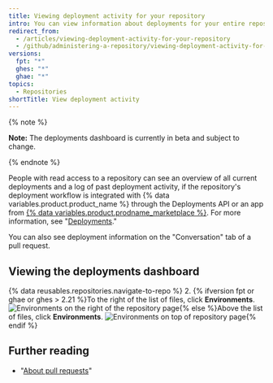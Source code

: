 ```yaml
---
title: Viewing deployment activity for your repository
intro: You can view information about deployments for your entire repository or a specific pull request.
redirect_from:
  - /articles/viewing-deployment-activity-for-your-repository
  - /github/administering-a-repository/viewing-deployment-activity-for-your-repository
versions:
  fpt: "*"
  ghes: "*"
  ghae: "*"
topics:
  - Repositories
shortTitle: View deployment activity
---
```


{% note %}

**Note:** The deployments dashboard is currently in beta and subject to change.

{% endnote %}

People with read access to a repository can see an overview of all current deployments and a log of past deployment activity, if the repository's deployment workflow is integrated with {% data variables.product.product_name %} through the Deployments API or an app from [{% data variables.product.prodname_marketplace %}](https://github.com/marketplace/category/deployment). For more information, see "[Deployments](/rest/reference/repos#deployments)."

You can also see deployment information on the "Conversation" tab of a pull request.

## Viewing the deployments dashboard

{% data reusables.repositories.navigate-to-repo %} 2. {% ifversion fpt or ghae or ghes > 2.21 %}To the right of the list of files, click **Environments**.
![Environments on the right of the repository page](/assets/images/help/repository/environments.png){% else %}Above the list of files, click **Environments**.
![Environments on top of repository page](/assets/images/help/repository/environments-top.png){% endif %}

## Further reading

- "[About pull requests](/articles/about-pull-requests)"
